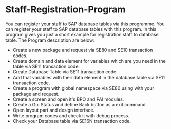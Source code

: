# Staff-Registration-Program
You can register your staff to SAP database tables via this programme.
You can register your staff to SAP database tables with this program.
In this program gives you just a short example for registration staff to database table.
The Program description are below:
- Create a new package and request via SE80 and SE10 transaction codes.
- Create domain and data element for variables which are you need in the table via SE11 transaction code.
- Create Database Table via SE11 transaction code.
- Add that variables with their data element in the database table via SE11 transaction code.
- Create a program with global namespace via SE80 using with your package and request.
- Create a screen and open it's BPO and PAI modules.
- Create a Gui Status and define Back button as a exit command.
- Open layout part and design interface.
- Write program codes and check it with debug process.
- Check your Database table via SE16N transaction code.
